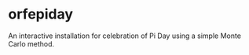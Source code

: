 # orfepiday
An interactive installation for celebration of Pi Day using a simple Monte Carlo method.
